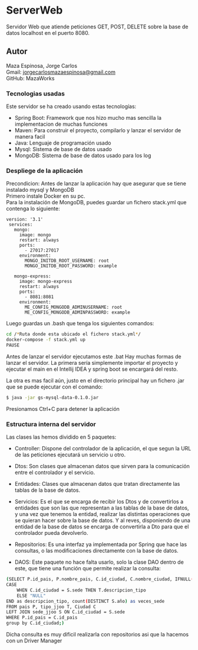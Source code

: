 # ServerWeb

Servidor Web que atiende peticiones GET, POST, DELETE sobre la base de datos localhost en el puerto 8080.

## Autor
Maza Espinosa, Jorge Carlos  
Gmail: jorgecarlosmazaespinosa@gmail.com  
GitHub: MazaWorks

### Tecnologias usadas

Este servidor se ha creado usando estas tecnologías:
* Spring Boot: Framework que nos hizo mucho mas sencilla la implementacion de muchas funciones
* Maven: Para construir el proyecto, compilarlo y lanzar el servidor de manera facil
* Java: Lenguaje de programación usado
* Mysql: Sistema de base de datos usado
* MongoDB: Sistema de base de datos usado para los log

### Despliege de la aplicación
Precondicion: Antes de lanzar la aplicación hay que asegurar que se tiene instalado mysql y MongoDB     
Primero instale Docker en su pc.    
Para la instalación de MongoDB, puedes guardar un fichero stack.yml que contenga lo siguiente:

    version: '3.1'
     services:
       mongo:
         image: mongo
         restart: always
         ports:
           - 27017:27017   
         environment:
           MONGO_INITDB_ROOT_USERNAME: root
           MONGO_INITDB_ROOT_PASSWORD: example
    
       mongo-express:   
         image: mongo-express
         restart: always
         ports:
           - 8081:8081
         environment:
           ME_CONFIG_MONGODB_ADMINUSERNAME: root
           ME_CONFIG_MONGODB_ADMINPASSWORD: example

Luego guardas un .bash que tenga los siguientes comandos:  
```sh 
cd /*Ruta donde esta ubicado el fichero stack.yml*/     
docker-compose -f stack.yml up  
PAUSE
```

Antes de lanzar el servidor ejecutamos este .bat
Hay muchas formas de lanzar el servidor.
La primera sería simplemente importar el proyecto y ejecutar el main en el Intellij IDEA y spring boot se encargará del resto.

La otra es mas facil aún, justo en el directorio principal hay un fichero .jar que se puede ejecutar con el comando:
```sh
$ java -jar gs-mysql-data-0.1.0.jar
```
Presionamos Ctrl+C para detener la aplicación

### Estructura interna del servidor

Las clases las hemos dividido en 5 paquetes:

- Controller: Dispone del controlador de la aplicación, el que segun la URL de las peticiones ejecutará un servicio u
otro.

- Dtos: Son clases que almacenan datos que sirven para la comunicación entre el controlador y el servicio.

- Entidades: Clases que almacenan datos que tratan directamente las tablas de la base de datos.

- Servicios: Es el que se encarga de recibir los Dtos y de convertirlos a entidades que son las que representan a las
tablas de la base de datos, y una vez que tenemos la entidad, realizar las distintas operaciones que se quieran hacer
sobre la base de datos. Y al reves, disponiendo de una entidad de la base de datos se encarga de convertirla a Dto para
que el controlador pueda devolverlo.

- Repositorios: Es una interfaz ya implementada por Spring que hace las consultas, o las modificaciones directamente con la base de datos.

- DAOS: Este paquete no hace falta usarlo, solo la clase DAO dentro de este, que tiene una función que permite realizar la consulta: 
```sh
(SELECT P.id_pais, P.nombre_pais, C.id_ciudad, C.nombre_ciudad, IFNULL(C.valor_ciudad,P.valor_pais) AS valor,
CASE
    WHEN C.id_ciudad = S.sede THEN T.descripcion_tipo
    ELSE "NULL"
END as descripcion_tipo, count(DISTINCT S.año) as veces_sede
FROM pais P, tipo_jjoo T, Ciudad C 
LEFT JOIN sede_jjoo S ON C.id_ciudad = S.sede
WHERE P.id_pais = C.id_pais 
group by C.id_ciudad;)
```
Dicha consulta es muy dificil realizarla con repositorios asi que la hacemos con un Driver Manager